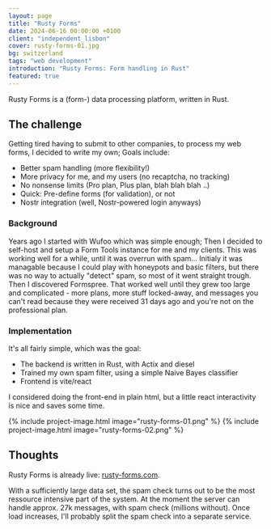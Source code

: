 ```yaml
---
layout: page
title: "Rusty Forms"
date: 2024-06-16 00:00:00 +0100
client: "independent_lisbon"
cover: rusty-forms-01.jpg
bg: switzerland
tags: "web development"
introduction: "Rusty Forms: Form handling in Rust"
featured: true
---
```


Rusty Forms is a (form-) data processing platform, written in Rust.

## The challenge

Getting tired having to submit to other companies, to process my web forms, I decided to write my own; Goals include:

- Better spam handling (more flexibility!)
- More privacy for me, and my users (no recaptcha, no tracking)
- No nonsense limits (Pro plan, Plus plan, blah blah blah ..)
- Quick: Pre-define forms (for validation), or not
- Nostr integration (well, Nostr-powered login anyways)

### Background

Years ago I started with Wufoo which was simple enough; Then I decided to self-host and setup a Form Tools instance for me and my clients. This was working well for a while, until it was overrun with spam... Initialy it was managable because I could play with honeypots and basic filters, but there was no way to actually "detect" spam, so most of it went straight trough.
Then I discovered Formspree. That worked well until they grew too large and complicated - more plans, more stuff locked-away, and messages you can't read because they were received 31 days ago and you're not on the professional plan.

### Implementation

It's all fairly simple, which was the goal:

- The backend is written in Rust, with Actix and diesel
- Trained my own spam filter, using a simple Naive Bayes classifier
- Frontend is vite/react

I considered doing the front-end in plain html, but a little react interactivity is nice and saves some time.

{% include project-image.html image="rusty-forms-01.png" %}
{% include project-image.html image="rusty-forms-02.png" %}

## Thoughts

Rusty Forms is already live: [rusty-forms.com](https://rusty-forms.com/).

With a sufficiently large data set, the spam check turns out to be the most ressource intensive part of the system. At the moment the server can handle approx. 27k messages, with spam check (millions without). Once load increases, I'll probably split the spam check into a separate service.